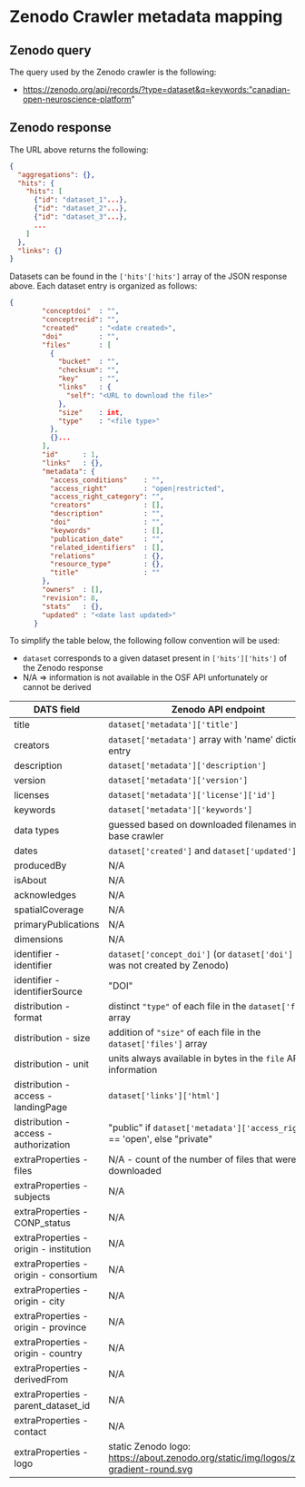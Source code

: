 # Zenodo Crawler metadata mapping

## Zenodo query

The query used by the Zenodo crawler is the following:

- https://zenodo.org/api/records/?type=dataset&q=keywords:"canadian-open-neuroscience-platform"

## Zenodo response

The URL above returns the following: 
```json
{
  "aggregations": {},
  "hits": {
    "hits": [
      {"id": "dataset_1"...},
      {"id": "dataset_2"...},
      {"id": "dataset_3"...},
      ...
    ]
  },
  "links": {}
}
```

Datasets can be found in the `['hits'['hits']` array of the JSON response above. Each dataset entry is organized
as follows:

```json
{
        "conceptdoi"  : "",
        "conceptrecid": "",
        "created"     : "<date created>",
        "doi"         : "",
        "files"       : [
          {
            "bucket"  : "",
            "checksum": "",
            "key"     : "",
            "links"   : {
              "self": "<URL to download the file>"
            },
            "size"    : int,
            "type"    : "<file type>"
          },
          {}...
        ],
        "id"      : 1,
        "links"   : {},
        "metadata": {
          "access_conditions"    : "",
          "access_right"         : "open|restricted",
          "access_right_category": "",
          "creators"             : [],
          "description"          : "",
          "doi"                  : "",
          "keywords"             : [],
          "publication_date"     : "",
          "related_identifiers"  : [],
          "relations"            : {},
          "resource_type"        : {},
          "title"                : ""
        },
        "owners"  : [],
        "revision": 8,
        "stats"   : {},
        "updated" : "<date last updated>"
      }
```

To simplify the table below, the following follow convention will be used:

- `dataset` corresponds to a given dataset present in `['hits']['hits']` of the Zenodo response
- N/A => information is not available in the OSF API unfortunately or cannot be derived

| DATS field                              | Zenodo API endpoint                                                                     | 
| --------------------------------------- | --------------------------------------------------------------------------------------- | 
| title                                   | `dataset['metadata']['title']`                                                          | 
| creators                                | `dataset['metadata']` array with 'name' dictionary entry                                | 
| description                             | `dataset['metadata']['description']`                                                    | 
| version                                 | `dataset['metadata']['version']`                                                        | 
| licenses                                | `dataset['metadata']['license']['id']`                                                  | 
| keywords                                | `dataset['metadata']['keywords']`                                                       |
| data types                              | guessed based on downloaded filenames in the base crawler                               |                                                     | 
| dates                                   | `dataset['created']` and `dataset['updated']`                                           |
| producedBy                              | N/A                                                                                     | 
| isAbout                                 | N/A                                                                                     | 
| acknowledges                            | N/A                                                                                     | 
| spatialCoverage                         | N/A                                                                                     | 
| primaryPublications                     | N/A                                                                                     | 
| dimensions                              | N/A                                                                                     | 
| identifier - identifier                 | `dataset['concept_doi']` (or `dataset['doi']` if DOI was not created by Zenodo)         |                                                           |
| identifier - identifierSource           | "DOI"                                                                                   | 
| distribution - format                   | distinct `"type"` of each file in the `dataset['files']` array                          | 
| distribution - size                     | addition of `"size"` of each file in the `dataset['files']` array                       | 
| distribution - unit                     | units always available in bytes in the `file` API information                           | 
| distribution - access - landingPage     | `dataset['links']['html']`                                                              | 
| distribution - access - authorization   | "public" if `dataset['metadata']['access_right']` == 'open', else "private"             | 
| extraProperties - files                 | N/A - count of the number of files that were downloaded                                 | 
| extraProperties - subjects              | N/A                                                                                     | 
| extraProperties - CONP_status           | N/A                                                                                     | 
| extraProperties - origin - institution  | N/A                                                                                     | 
| extraProperties - origin - consortium   | N/A                                                                                     | 
| extraProperties - origin - city         | N/A                                                                                     | 
| extraProperties - origin - province     | N/A                                                                                     | 
| extraProperties - origin - country      | N/A                                                                                     | 
| extraProperties - derivedFrom           | N/A                                                                                     |
| extraProperties - parent_dataset_id     | N/A                                                                                     |
| extraProperties - contact               | N/A                                                                                     |
| extraProperties - logo                  | static Zenodo logo: https://about.zenodo.org/static/img/logos/zenodo-gradient-round.svg | 

